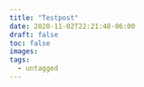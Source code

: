 ```yaml
---
title: "Testpost"
date: 2020-11-02T22:21:48-06:00
draft: false
toc: false
images:
tags:
  - untagged
---
```


